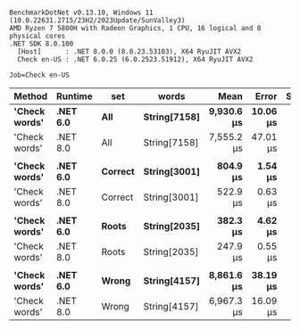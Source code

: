 ```

BenchmarkDotNet v0.13.10, Windows 11 (10.0.22631.2715/23H2/2023Update/SunValley3)
AMD Ryzen 7 5800H with Radeon Graphics, 1 CPU, 16 logical and 8 physical cores
.NET SDK 8.0.100
  [Host]      : .NET 8.0.0 (8.0.23.53103), X64 RyuJIT AVX2
  Check en-US : .NET 6.0.25 (6.0.2523.51912), X64 RyuJIT AVX2

Job=Check en-US  

```
| Method        | Runtime  | set     | words        | Mean       | Error    | StdDev   | Min        | Median     | Ratio | RatioSD |
|-------------- |--------- |-------- |------------- |-----------:|---------:|---------:|-----------:|-----------:|------:|--------:|
| **&#39;Check words&#39;** | **.NET 6.0** | **All**     | **String[7158]** | **9,930.6 μs** | **10.06 μs** |  **9.41 μs** | **9,914.7 μs** | **9,932.4 μs** |  **1.31** |    **0.01** |
| &#39;Check words&#39; | .NET 8.0 | All     | String[7158] | 7,555.2 μs | 47.01 μs | 43.98 μs | 7,462.9 μs | 7,571.0 μs |  1.00 |    0.00 |
|               |          |         |              |            |          |          |            |            |       |         |
| **&#39;Check words&#39;** | **.NET 6.0** | **Correct** | **String[3001]** |   **804.9 μs** |  **1.54 μs** |  **1.29 μs** |   **801.4 μs** |   **805.0 μs** |  **1.54** |    **0.00** |
| &#39;Check words&#39; | .NET 8.0 | Correct | String[3001] |   522.9 μs |  0.63 μs |  0.59 μs |   522.1 μs |   522.8 μs |  1.00 |    0.00 |
|               |          |         |              |            |          |          |            |            |       |         |
| **&#39;Check words&#39;** | **.NET 6.0** | **Roots**   | **String[2035]** |   **382.3 μs** |  **4.62 μs** |  **4.32 μs** |   **375.5 μs** |   **383.2 μs** |  **1.54** |    **0.02** |
| &#39;Check words&#39; | .NET 8.0 | Roots   | String[2035] |   247.9 μs |  0.55 μs |  0.52 μs |   246.9 μs |   248.0 μs |  1.00 |    0.00 |
|               |          |         |              |            |          |          |            |            |       |         |
| **&#39;Check words&#39;** | **.NET 6.0** | **Wrong**   | **String[4157]** | **8,861.6 μs** | **38.19 μs** | **35.73 μs** | **8,735.8 μs** | **8,869.2 μs** |  **1.27** |    **0.00** |
| &#39;Check words&#39; | .NET 8.0 | Wrong   | String[4157] | 6,967.3 μs | 16.09 μs | 15.05 μs | 6,941.8 μs | 6,970.0 μs |  1.00 |    0.00 |
